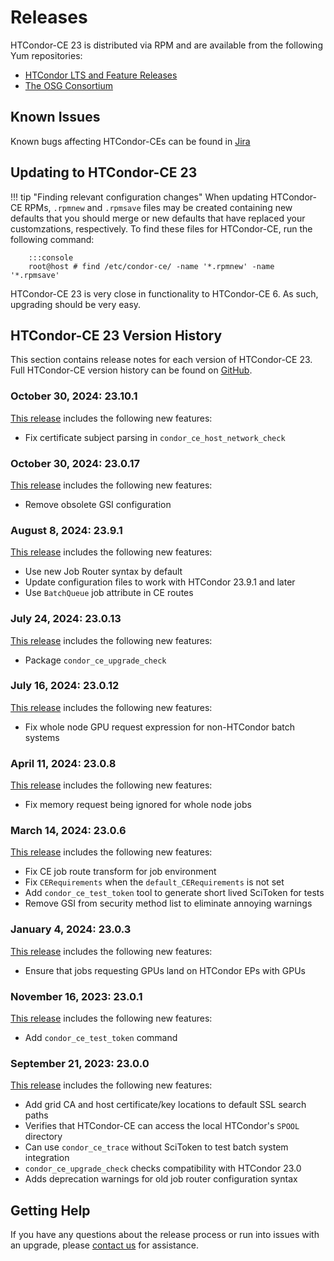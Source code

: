 Releases
========

HTCondor-CE 23 is distributed via RPM and are available from the following Yum repositories:

- [HTCondor LTS and Feature Releases](https://htcondor.org/htcondor/download/)
- [The OSG Consortium](https://osg-htc.org/docs/common/yum/)


Known Issues
------------

Known bugs affecting HTCondor-CEs can be found in
[Jira](https://opensciencegrid.atlassian.net/issues/?jql=project%20%3D%20HTCONDOR%20AND%20status%20not%20in%20(done%2C%20abandoned)%20and%20component%20%3D%20htcondor-ce%20and%20issuetype%20%3D%20bug)

Updating to HTCondor-CE 23
--------------------------

!!! tip "Finding relevant configuration changes"
    When updating HTCondor-CE RPMs, `.rpmnew` and `.rpmsave` files may be created containing new defaults that you
    should merge or new defaults that have replaced your customzations, respectively.
    To find these files for HTCondor-CE, run the following command:

        :::console
        root@host # find /etc/condor-ce/ -name '*.rpmnew' -name '*.rpmsave'

HTCondor-CE 23 is very close in functionality to HTCondor-CE 6.
As such, upgrading should be very easy.

HTCondor-CE 23 Version History
------------------------------

This section contains release notes for each version of HTCondor-CE 23.
Full HTCondor-CE version history can be found on [GitHub](https://github.com/htcondor/htcondor-ce/releases).

### **October 30, 2024:** 23.10.1 ###

[This release](https://github.com/htcondor/htcondor-ce/releases/tag/v23.10.1) includes the following new features:

-   Fix certificate subject parsing in `condor_ce_host_network_check`

### **October 30, 2024:** 23.0.17 ###

[This release](https://github.com/htcondor/htcondor-ce/releases/tag/v23.0.17) includes the following new features:

-   Remove obsolete GSI configuration

### **August 8, 2024:** 23.9.1 ###

[This release](https://github.com/htcondor/htcondor-ce/releases/tag/v23.9.1) includes the following new features:

-   Use new Job Router syntax by default
-   Update configuration files to work with HTCondor 23.9.1 and later
-   Use `BatchQueue` job attribute in CE routes

### **July 24, 2024:** 23.0.13 ###

[This release](https://github.com/htcondor/htcondor-ce/releases/tag/v23.0.13) includes the following new features:

-   Package `condor_ce_upgrade_check`

### **July 16, 2024:** 23.0.12 ###

[This release](https://github.com/htcondor/htcondor-ce/releases/tag/v23.0.12) includes the following new features:

-   Fix whole node GPU request expression for non-HTCondor batch systems

### **April 11, 2024:** 23.0.8 ###

[This release](https://github.com/htcondor/htcondor-ce/releases/tag/v23.0.8) includes the following new features:

-   Fix memory request being ignored for whole node jobs

### **March 14, 2024:** 23.0.6 ###

[This release](https://github.com/htcondor/htcondor-ce/releases/tag/v23.0.6) includes the following new features:

-   Fix CE job route transform for job environment
-   Fix `CERequirements` when the `default_CERequirements` is not set
-   Add `condor_ce_test_token` tool to generate short lived SciToken for tests
-   Remove GSI from security method list to eliminate annoying warnings

### **January 4, 2024:** 23.0.3 ###

[This release](https://github.com/htcondor/htcondor-ce/releases/tag/v23.0.3) includes the following new features:

-   Ensure that jobs requesting GPUs land on HTCondor EPs with GPUs

### **November 16, 2023:** 23.0.1 ###

[This release](https://github.com/htcondor/htcondor-ce/releases/tag/v23.0.1) includes the following new features:

-   Add `condor_ce_test_token` command

### **September 21, 2023:** 23.0.0 ###

[This release](https://github.com/htcondor/htcondor-ce/releases/tag/v23.0.0) includes the following new features:

-   Add grid CA and host certificate/key locations to default SSL search paths
-   Verifies that HTCondor-CE can access the local HTCondor's `SPOOL` directory
-   Can use `condor_ce_trace` without SciToken to test batch system integration
-   `condor_ce_upgrade_check` checks compatibility with HTCondor 23.0
-   Adds deprecation warnings for old job router configuration syntax

Getting Help
------------

If you have any questions about the release process or run into issues with an upgrade, please
[contact us](../index.md#contact-us) for assistance.

